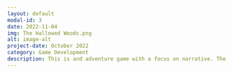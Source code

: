 ```yaml
---
layout: default
modal-id: 3
date: 2022-11-04
img: The Hallowed Woods.png
alt: image-alt
project-date: October 2022
category: Game Development
description: This is and adventure game with a focus on narrative. The moment to moment gameplay focus on exploration, simple combat, and atmosphere. The world design took a metroidvania like inpiration with the player needing to return to areas after unlocking new abilites. These new abilities would give the player new and interesting movement and combat options. The focus on narrative gives the player an added incentive to keep playing.
---
```

